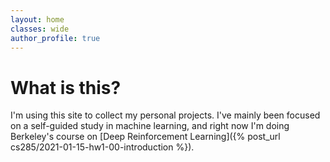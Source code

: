 ```yaml
---
layout: home
classes: wide
author_profile: true
---
```


# What is this?

I'm using this site to collect my personal projects. I've mainly been focused on a self-guided study in machine learning, and right now I'm doing Berkeley's course on [Deep Reinforcement Learning]({% post_url cs285/2021-01-15-hw1-00-introduction %}).
